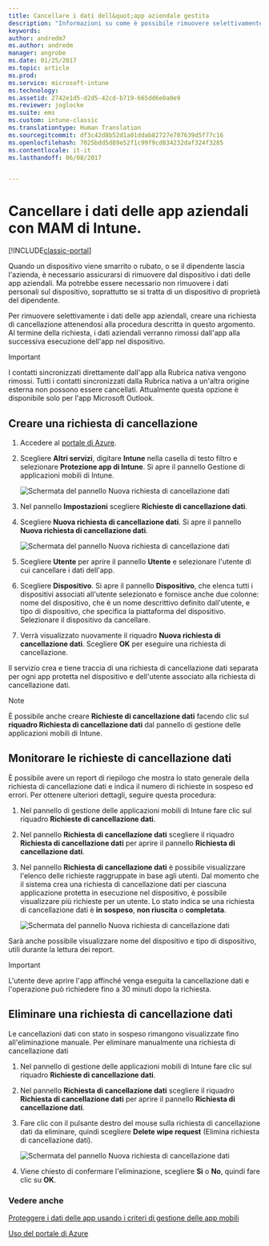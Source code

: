 ```yaml
---
title: Cancellare i dati dell&quot;app aziendale gestita
description: "Informazioni su come è possibile rimuovere selettivamente i dati aziendali dai dispositivi in modalità remota."
keywords: 
author: andredm7
ms.author: andredm
manager: angrobe
ms.date: 01/25/2017
ms.topic: article
ms.prod: 
ms.service: microsoft-intune
ms.technology: 
ms.assetid: 2742e1d5-d2d5-42cd-b719-665dd6e0a0e9
ms.reviewer: joglocke
ms.suite: ems
ms.custom: intune-classic
ms.translationtype: Human Translation
ms.sourcegitcommit: df3c42d8b52d1a01ddab82727e707639d5f77c16
ms.openlocfilehash: 7025bdd5d89e52f1c99f9cd834232daf324f3285
ms.contentlocale: it-it
ms.lasthandoff: 06/08/2017


---
```


# <a name="wipe-company-app-data-with-intune-mam"></a>Cancellare i dati delle app aziendali con MAM di Intune.

[!INCLUDE[classic-portal](../includes/classic-portal.md)]

Quando un dispositivo viene smarrito o rubato, o se il dipendente lascia l'azienda, è necessario assicurarsi di rimuovere dal dispositivo i dati delle app aziendali. Ma potrebbe essere necessario non rimuovere i dati personali sul dispositivo, soprattutto se si tratta di un dispositivo di proprietà del dipendente.

Per rimuovere selettivamente i dati delle app aziendali, creare una richiesta di cancellazione attenendosi alla procedura descritta in questo argomento. Al termine della richiesta, i dati aziendali verranno rimossi dall'app alla successiva esecuzione dell'app nel dispositivo.

>[!IMPORTANT]
> I contatti sincronizzati direttamente dall'app alla Rubrica nativa vengono rimossi. Tutti i contatti sincronizzati dalla Rubrica nativa a un'altra origine esterna non possono essere cancellati. Attualmente questa opzione è disponibile solo per l'app Microsoft Outlook.

## <a name="create-a-wipe-request"></a>Creare una richiesta di cancellazione

1.  Accedere al [portale di Azure](https://portal.azure.com).

2.  Scegliere **Altri servizi**, digitare **Intune** nella casella di testo filtro e selezionare **Protezione app di Intune**. Si apre il pannello Gestione di applicazioni mobili di Intune.

    ![Schermata del pannello Nuova richiesta di cancellazione dati](../media/AppManagement/wipe-request-mam-main-blade.png)

2.  Nel pannello **Impostazioni** scegliere **Richieste di cancellazione dati**.

3.  Scegliere **Nuova richiesta di cancellazione dati**. Si apre il pannello **Nuova richiesta di cancellazione dati**.

    ![Schermata del pannello Nuova richiesta di cancellazione dati](../media/AppManagement/AzurePortal_MAM_NewWipeRequest.png)

4.  Scegliere **Utente** per aprire il pannello **Utente** e selezionare l'utente di cui cancellare i dati dell'app.

5.  Scegliere **Dispositivo**. Si apre il pannello **Dispositivo**, che elenca tutti i dispositivi associati all'utente selezionato e fornisce anche due colonne: nome del dispositivo, che è un nome descrittivo definito dall'utente, e tipo di dispositivo, che specifica la piattaforma del dispositivo. Selezionare il dispositivo da cancellare.

6.  Verrà visualizzato nuovamente il riquadro **Nuova richiesta di cancellazione dati**. Scegliere **OK** per eseguire una richiesta di cancellazione. 

Il servizio crea e tiene traccia di una richiesta di cancellazione dati separata per ogni app protetta nel dispositivo e dell'utente associato alla richiesta di cancellazione dati.

>[!NOTE]
> È possibile anche creare **Richieste di cancellazione dati** facendo clic sul **riquadro Richiesta di cancellazione dati** dal pannello di gestione delle applicazioni mobili di Intune.

## <a name="monitor-your-wipe-requests"></a>Monitorare le richieste di cancellazione dati

È possibile avere un report di riepilogo che mostra lo stato generale della richiesta di cancellazione dati e indica il numero di richieste in sospeso ed errori. Per ottenere ulteriori dettagli, seguire questa procedura:

1.  Nel pannello di gestione delle applicazioni mobili di Intune fare clic sul riquadro **Richieste di cancellazione dati**.

2.  Nel pannello **Richiesta di cancellazione dati** scegliere il riquadro **Richiesta di cancellazione dati** per aprire il pannello **Richiesta di cancellazione dati**.

3.  Nel pannello **Richiesta di cancellazione dati** è possibile visualizzare l'elenco delle richieste raggruppate in base agli utenti. Dal momento che il sistema crea una richiesta di cancellazione dati per ciascuna applicazione protetta in esecuzione nel dispositivo, è possibile visualizzare più richieste per un utente. Lo stato indica se una richiesta di cancellazione dati è **in sospeso**, **non riuscita** o **completata**.

    ![Schermata del pannello Nuova richiesta di cancellazione dati](../media/AppManagement/wipe-request-status-1.png)

Sarà anche possibile visualizzare nome del dispositivo e tipo di dispositivo, utili durante la lettura dei report.

>[!IMPORTANT]
> L'utente deve aprire l'app affinché venga eseguita la cancellazione dati e l'operazione può richiedere fino a 30 minuti dopo la richiesta.

## <a name="delete-a-wipe-request"></a>Eliminare una richiesta di cancellazione dati

Le cancellazioni dati con stato in sospeso rimangono visualizzate fino all'eliminazione manuale.  Per eliminare manualmente una richiesta di cancellazione dati

1.  Nel pannello di gestione delle applicazioni mobili di Intune fare clic sul riquadro **Richieste di cancellazione dati**.

2.  Nel pannello **Richiesta di cancellazione dati** scegliere il riquadro **Richiesta di cancellazione dati** per aprire il pannello **Richiesta di cancellazione dati**.

3.  Fare clic con il pulsante destro del mouse sulla richiesta di cancellazione dati da eliminare, quindi scegliere **Delete wipe request** (Elimina richiesta di cancellazione dati).

    ![Schermata del pannello Nuova richiesta di cancellazione dati](../media/AppManagement/delete-wipe-request.png)

4.  Viene chiesto di confermare l'eliminazione, scegliere **Sì** o **No**, quindi fare clic su **OK**.


### <a name="see-also"></a>Vedere anche
[Proteggere i dati delle app usando i criteri di gestione delle app mobili](protect-app-data-using-mobile-app-management-policies-with-microsoft-intune.md)

[Uso del portale di Azure](azure-portal-for-microsoft-intune-mam-policies.md)

